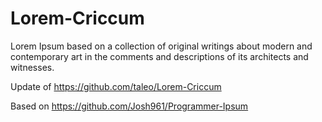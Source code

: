 # Lorem-Criccum
Lorem Ipsum based on a collection of original writings about modern and contemporary art in the comments and descriptions of its architects and witnesses.

Update of https://github.com/taleo/Lorem-Criccum

Based on https://github.com/Josh961/Programmer-Ipsum
